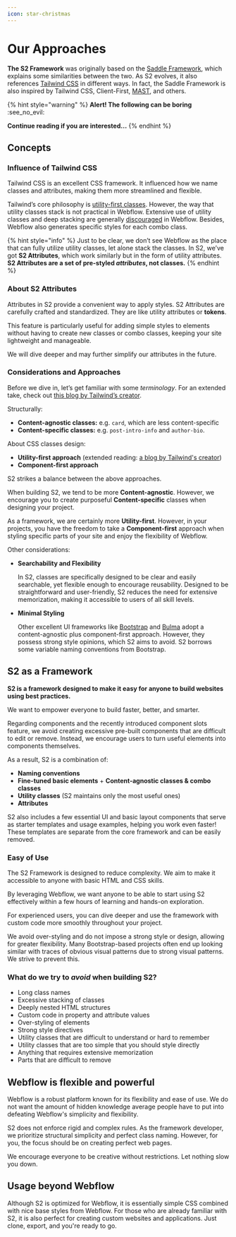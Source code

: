 ```yaml
---
icon: star-christmas
---
```


# Our Approaches

**The S2 Framework** was originally based on the [Saddle Framework](https://saddle-framework.webflow.io/), which explains some similarities between the two. As S2 evolves, it also references [Tailwind CSS](https://tailwindcss.com/) in different ways. In fact, the Saddle Framework is also inspired by Tailwind CSS, Client-First, [MAST](https://mast-framework.webflow.io/), and others.



{% hint style="warning" %}
**Alert! The following can be boring** :see\_no\_evil:

**Continue reading if you are interested...**
{% endhint %}



## Concepts

### Influence of Tailwind CSS

Tailwind CSS is an excellent CSS framework. It influenced how we name classes and attributes, making them more streamlined and flexible.

Tailwind’s core philosophy is [utility-first classes](https://adamwathan.me/css-utility-classes-and-separation-of-concerns/). However, the way that utility classes stack is not practical in Webflow. Extensive use of utility classes and deep stacking are generally [discouraged](../../guide-and-documentation/basic-concepts/utility-classes.md) in Webflow. Besides, Webflow also generates specific styles for each combo class.

{% hint style="info" %}
Just to be clear, we don’t see Webflow as the place that can fully utilize utility classes, let alone stack the classes. In S2, we’ve got **S2 Attributes**, which work similarly but in the form of utility attributes. **S2 Attributes are a set of pre-styled&#x20;**_**attributes**_**, not classes.**
{% endhint %}

### About S2 Attributes

Attributes in S2 provide a convenient way to apply styles. S2 Attributes are carefully crafted and standardized. They are like utility attributes or **tokens**.

This feature is particularly useful for adding simple styles to elements without having to create new classes or combo classes, keeping your site lightweight and manageable.

We will dive deeper and may further simplify our attributes in the future.

### Considerations and Approaches

Before we dive in, let’s get familiar with some _terminology_. For an extended take, check out [this blog by Tailwind’s creator](https://adamwathan.me/css-utility-classes-and-separation-of-concerns/).

Structurally:

* **Content-agnostic classes:** e.g. `card`, which are less content-specific
* **Content-specific classes:** e.g. `post-intro-info` and `author-bio`.

About CSS classes design:

* **Utility-first approach** (extended reading: [a blog by Tailwind's creator](https://adamwathan.me/css-utility-classes-and-separation-of-concerns/))
* **Component-first approach**

S2 strikes a balance between the above approaches.

When building S2, we tend to be more **Content-agnostic**. However, we encourage you to create purposeful **Content-specific** classes when designing your project.

As a framework, we are certainly more **Utility-first**. However, in your projects, you have the freedom to take a **Component-first** approach when styling specific parts of your site and enjoy the flexibility of Webflow.

Other considerations:

*   **Searchability and Flexibility**&#x20;

    In S2, classes are specifically designed to be clear and easily searchable, yet flexible enough to encourage reusability. Designed to be straightforward and user-friendly, S2 reduces the need for extensive memorization, making it accessible to users of all skill levels.
*   **Minimal Styling**

    Other excellent UI frameworks like [Bootstrap](https://getbootstrap.com/) and [Bulma](https://bulma.io/) adopt a content-agnostic plus component-first approach. However, they possess strong style opinions, which S2 aims to avoid. S2 borrows some variable naming conventions from Bootstrap.



## S2 as a Framework

**S2 is a framework designed to make it easy for anyone to build websites using best practices.**

We want to empower everyone to build faster, better, and smarter.

Regarding components and the recently introduced component slots feature, we avoid creating excessive pre-built components that are difficult to edit or remove. Instead, we encourage users to turn useful elements into components themselves.

As a result, S2 is a combination of:

* **Naming conventions**
* **Fine-tuned basic elements** + **Content-agnostic classes & combo classes**
* **Utility classes** (S2 maintains only the most useful ones)
* **Attributes**

S2 also includes a few essential UI and basic layout components that serve as starter templates and usage examples, helping you work even faster! These templates are separate from the core framework and can be easily removed.

### Easy of Use

The S2 Framework is designed to reduce complexity. We aim to make it accessible to anyone with basic HTML and CSS skills.

By leveraging Webflow, we want anyone to be able to start using S2 effectively within a few hours of learning and hands-on exploration.

For experienced users, you can dive deeper and use the framework with custom code more smoothly throughout your project.

We avoid over-styling and do not impose a strong style or design, allowing for greater flexibility. Many Bootstrap-based projects often end up looking similar with traces of obvious visual patterns due to strong visual patterns. We strive to prevent this.

### What do we try to _avoid_ when building S2?

* Long class names
* Excessive stacking of classes
* Deeply nested HTML structures
* Custom code in property and attribute values
* Over-styling of elements
* Strong style directives
* Utility classes that are difficult to understand or hard to remember
* Utility classes that are too simple that you should style directly
* Anything that requires extensive memorization
* Parts that are difficult to remove



## Webflow is flexible and powerful

Webflow is a robust platform known for its flexibility and ease of use. We do not want the amount of hidden knowledge average people have to put into defeating Webflow's simplicity and flexibility.

S2 does not enforce rigid and complex rules. As the framework developer, we prioritize structural simplicity and perfect class naming. However, for you, the focus should be on creating perfect web pages.

We encourage everyone to be creative without restrictions. Let nothing slow you down.



## Usage beyond Webflow

Although S2 is optimized for Webflow, it is essentially simple CSS combined with nice base styles from Webflow. For those who are already familiar with S2, it is also perfect for creating custom websites and applications. Just clone, export, and you're ready to go.



